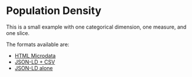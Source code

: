 # Population Density
This is a small example with one categorical dimension, one measure, and one slice.

The formats available are:

 * [HTML Microdata](eurostat_population_density.html)
 * [JSON-LD + CSV](eurostat_population_density.json)
 * [JSON-LD alone](eurostat_population_density-inline.json)
